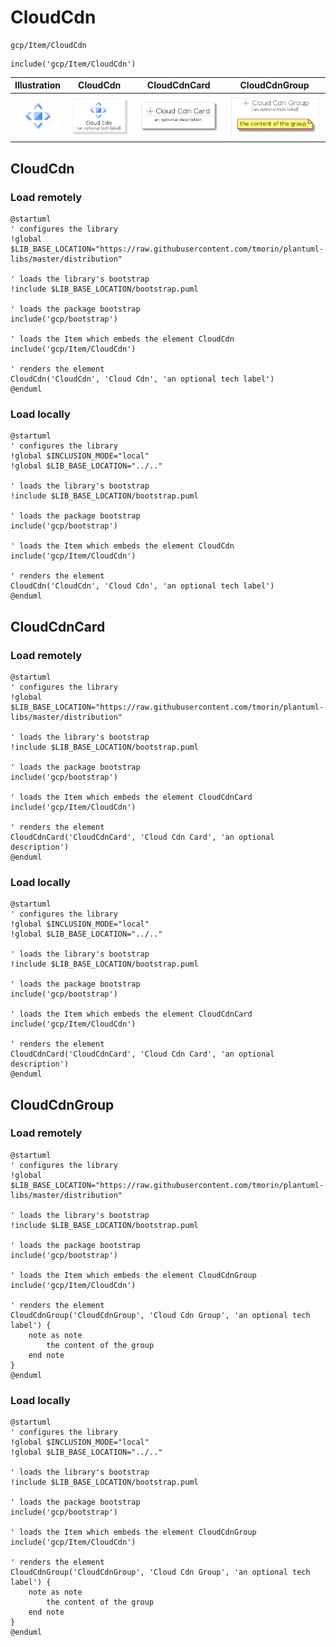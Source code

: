 # CloudCdn


```text
gcp/Item/CloudCdn
```

```text
include('gcp/Item/CloudCdn')
```



| Illustration | CloudCdn | CloudCdnCard | CloudCdnGroup |
| :---: | :---: | :---: | :---: |
| ![illustration for Illustration](../../gcp/Item/CloudCdn.png) | ![illustration for CloudCdn](../../gcp/Item/CloudCdn.Local.png) | ![illustration for CloudCdnCard](../../gcp/Item/CloudCdnCard.Local.png) | ![illustration for CloudCdnGroup](../../gcp/Item/CloudCdnGroup.Local.png) |




## CloudCdn

### Load remotely
```plantuml
@startuml
' configures the library
!global $LIB_BASE_LOCATION="https://raw.githubusercontent.com/tmorin/plantuml-libs/master/distribution"

' loads the library's bootstrap
!include $LIB_BASE_LOCATION/bootstrap.puml

' loads the package bootstrap
include('gcp/bootstrap')

' loads the Item which embeds the element CloudCdn
include('gcp/Item/CloudCdn')

' renders the element
CloudCdn('CloudCdn', 'Cloud Cdn', 'an optional tech label')
@enduml
```

### Load locally
```plantuml
@startuml
' configures the library
!global $INCLUSION_MODE="local"
!global $LIB_BASE_LOCATION="../.."

' loads the library's bootstrap
!include $LIB_BASE_LOCATION/bootstrap.puml

' loads the package bootstrap
include('gcp/bootstrap')

' loads the Item which embeds the element CloudCdn
include('gcp/Item/CloudCdn')

' renders the element
CloudCdn('CloudCdn', 'Cloud Cdn', 'an optional tech label')
@enduml
```

## CloudCdnCard

### Load remotely
```plantuml
@startuml
' configures the library
!global $LIB_BASE_LOCATION="https://raw.githubusercontent.com/tmorin/plantuml-libs/master/distribution"

' loads the library's bootstrap
!include $LIB_BASE_LOCATION/bootstrap.puml

' loads the package bootstrap
include('gcp/bootstrap')

' loads the Item which embeds the element CloudCdnCard
include('gcp/Item/CloudCdn')

' renders the element
CloudCdnCard('CloudCdnCard', 'Cloud Cdn Card', 'an optional description')
@enduml
```

### Load locally
```plantuml
@startuml
' configures the library
!global $INCLUSION_MODE="local"
!global $LIB_BASE_LOCATION="../.."

' loads the library's bootstrap
!include $LIB_BASE_LOCATION/bootstrap.puml

' loads the package bootstrap
include('gcp/bootstrap')

' loads the Item which embeds the element CloudCdnCard
include('gcp/Item/CloudCdn')

' renders the element
CloudCdnCard('CloudCdnCard', 'Cloud Cdn Card', 'an optional description')
@enduml
```

## CloudCdnGroup

### Load remotely
```plantuml
@startuml
' configures the library
!global $LIB_BASE_LOCATION="https://raw.githubusercontent.com/tmorin/plantuml-libs/master/distribution"

' loads the library's bootstrap
!include $LIB_BASE_LOCATION/bootstrap.puml

' loads the package bootstrap
include('gcp/bootstrap')

' loads the Item which embeds the element CloudCdnGroup
include('gcp/Item/CloudCdn')

' renders the element
CloudCdnGroup('CloudCdnGroup', 'Cloud Cdn Group', 'an optional tech label') {
    note as note
        the content of the group
    end note
}
@enduml
```

### Load locally
```plantuml
@startuml
' configures the library
!global $INCLUSION_MODE="local"
!global $LIB_BASE_LOCATION="../.."

' loads the library's bootstrap
!include $LIB_BASE_LOCATION/bootstrap.puml

' loads the package bootstrap
include('gcp/bootstrap')

' loads the Item which embeds the element CloudCdnGroup
include('gcp/Item/CloudCdn')

' renders the element
CloudCdnGroup('CloudCdnGroup', 'Cloud Cdn Group', 'an optional tech label') {
    note as note
        the content of the group
    end note
}
@enduml
```


